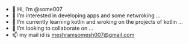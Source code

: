 - 👋 Hi, I’m @some007
- 👀 I’m interested in developing apps and some netwroking ...
- 🌱 I’m currently learning kotlin and wroking on the projects of kotlin ...
- 💞️ I’m looking to collaborate on ...
- 📫 my mail id is meshramsomesh007@gmail.com
<!---
some007/some007 is a ✨ special ✨ repository because its `README.md` (this file) appears on your GitHub profile.
You can click the Preview link to take a look at your changes.
--->
